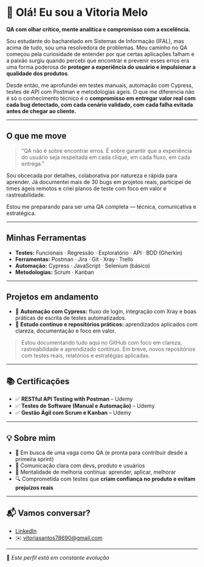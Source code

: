 # 👋 Olá! Eu sou a Vitoria Melo

**QA com olhar crítico, mente analítica e compromisso com a excelência.**

Sou estudante do bacharelado em Sistemas de Informação (IFAL), mas acima de tudo, sou uma resolvedora de problemas. Meu caminho no QA começou pela curiosidade de entender por que certas aplicações falham e a paixão surgiu quando percebi que encontrar e prevenir esses erros era uma forma poderosa de **proteger a experiência do usuário e impulsionar a qualidade dos produtos**.

Desde então, me aprofundei em testes manuais, automação com Cypress, testes de API com Postman e metodologias ágeis. O que me diferencia não é só o conhecimento técnico é o **compromisso em entregar valor real com cada bug detectado, com cada cenário validado, com cada falha evitada antes de chegar ao cliente.**

---

## O que me move

> "QA não é sobre encontrar erros. É sobre garantir que a experiência do usuário seja respeitada em cada clique, em cada fluxo, em cada entrega."

Sou obcecada por detalhes, colaborativa por natureza e rápida para aprender. Já documentei mais de 30 bugs em projetos reais, participei de times ágeis remotos e criei planos de teste com foco em valor e rastreabilidade.

Estou me preparando para ser uma QA completa — técnica, comunicativa e estratégica.

---

## Minhas Ferramentas

- **Testes:** Funcionais · Regressão · Exploratório · API · BDD (Gherkin)  
- **Ferramentas:** Postman · Jira · Git · Xray · Trello  
- **Automação:** Cypress · JavaScript · Selenium (básico)  
- **Metodologias:** Scrum · Kanban  

---

## Projetos em andamento
 
- 🔹 **Automação com Cypress:** fluxo de login, integração com Xray e boas práticas de escrita de testes automatizados.  
- 🔹 **Estudo contínuo e repositórios práticos:** aprendizados aplicados com clareza, documentação e foco em valor.

> Estou documentando tudo aqui no GitHub com foco em clareza, rastreabilidade e aprendizado contínuo. Em breve, novos repositórios com testes reais, relatórios e estratégias aplicadas.

---

## 📚 Certificações

- ✅ **RESTful API Testing with Postman** – Udemy  
- ✅ **Testes de Software (Manual e Automação)** – Udemy  
- ✅ **Gestão Ágil com Scrum e Kanban** – Udemy  

---

## 💡 Sobre mim

- 🚀 Em busca de uma vaga como QA (e pronta para contribuir desde a primeira sprint)  
- 🤝 Comunicação clara com devs, produto e usuários  
- 🧠 Mentalidade de melhoria contínua: aprender, aplicar, melhorar  
- 🔍 Comprometida com testes que **criam confiança no produto e evitam prejuízos reais**  

---

## 📬 Vamos conversar?

- [LinkedIn](https://www.linkedin.com/in/vitoria-regina-melo)  
- ✉️ vitoriasantos78690@gmail.com  

---

📌 *Este perfil está em constante evolução*  

